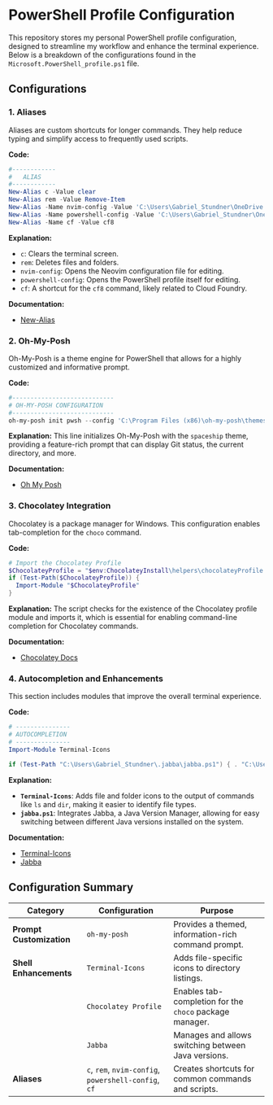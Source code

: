 # PowerShell Profile Configuration

This repository stores my personal PowerShell profile configuration, designed to streamline my workflow and enhance the terminal experience. Below is a breakdown of the configurations found in the `Microsoft.PowerShell_profile.ps1` file.

## Configurations

### 1. Aliases

Aliases are custom shortcuts for longer commands. They help reduce typing and simplify access to frequently used scripts.

**Code:**
```powershell
#------------
#   ALIAS
#------------
New-Alias c -Value clear
New-Alias rem -Value Remove-Item
New-Alias -Name nvim-config -Value 'C:\Users\Gabriel_Stundner\OneDrive - Dell Technologies\Documents\WindowsPowerShell\Scripts\nvim-config.ps1'
New-Alias -Name powershell-config -Value 'C:\Users\Gabriel_Stundner\OneDrive - Dell Technologies\Documents\WindowsPowerShell\Scripts\powershell-config.ps1'
New-Alias -Name cf -Value cf8
```

**Explanation:**
- `c`: Clears the terminal screen.
- `rem`: Deletes files and folders.
- `nvim-config`: Opens the Neovim configuration file for editing.
- `powershell-config`: Opens the PowerShell profile itself for editing.
- `cf`: A shortcut for the `cf8` command, likely related to Cloud Foundry.

**Documentation:**
- [New-Alias](https://docs.microsoft.com/en-us/powershell/module/microsoft.powershell.utility/new-alias)

### 2. Oh-My-Posh

Oh-My-Posh is a theme engine for PowerShell that allows for a highly customized and informative prompt.

**Code:**
```powershell
#----------------------------
# OH-MY-POSH CONFIGURATION
#----------------------------
oh-my-posh init pwsh --config 'C:\Program Files (x86)\oh-my-posh\themes\spaceship.omp.json' | Invoke-Expression
```

**Explanation:**
This line initializes Oh-My-Posh with the `spaceship` theme, providing a feature-rich prompt that can display Git status, the current directory, and more.

**Documentation:**
- [Oh My Posh](https://ohmyposh.dev/)

### 3. Chocolatey Integration

Chocolatey is a package manager for Windows. This configuration enables tab-completion for the `choco` command.

**Code:**
```powershell
# Import the Chocolatey Profile
$ChocolateyProfile = "$env:ChocolateyInstall\helpers\chocolateyProfile.psm1"
if (Test-Path($ChocolateyProfile)) {
  Import-Module "$ChocolateyProfile"
}
```

**Explanation:**
The script checks for the existence of the Chocolatey profile module and imports it, which is essential for enabling command-line completion for Chocolatey commands.

**Documentation:**
- [Chocolatey Docs](https://docs.chocolatey.org/en-us/)

### 4. Autocompletion and Enhancements

This section includes modules that improve the overall terminal experience.

**Code:**
```powershell
# ---------------
# AUTOCOMPLETION
# ---------------
Import-Module Terminal-Icons

if (Test-Path "C:\Users\Gabriel_Stundner\.jabba\jabba.ps1") { . "C:\Users\Gabriel_Stundner\.jabba\jabba.ps1" }
```

**Explanation:**
- **`Terminal-Icons`**: Adds file and folder icons to the output of commands like `ls` and `dir`, making it easier to identify file types.
- **`jabba.ps1`**: Integrates Jabba, a Java Version Manager, allowing for easy switching between different Java versions installed on the system.

**Documentation:**
- [Terminal-Icons](https://github.com/devblackops/Terminal-Icons)
- [Jabba](https://github.com/Jabba-Team/jabba)

## Configuration Summary

| Category                  | Configuration                               | Purpose                                                      |
| ------------------------- | ------------------------------------------- | ------------------------------------------------------------ |
| **Prompt Customization**  | `oh-my-posh`                                | Provides a themed, information-rich command prompt.          |
| **Shell Enhancements**    | `Terminal-Icons`                            | Adds file-specific icons to directory listings.              |
|                           | `Chocolatey Profile`                        | Enables tab-completion for the `choco` package manager.      |
|                           | `Jabba`                                     | Manages and allows switching between Java versions.          |
| **Aliases**               | `c`, `rem`, `nvim-config`, `powershell-config`, `cf` | Creates shortcuts for common commands and scripts.           |
